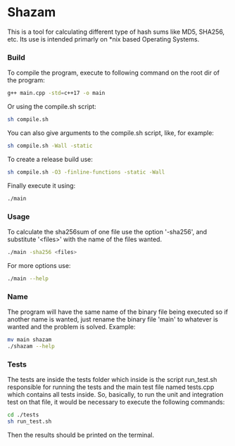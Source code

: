 # Shazam
This is a tool for calculating different type of hash sums like MD5, SHA256, etc. Its use is intended primarly on *nix based Operating Systems.

### Build
To compile the program, execute to following command on the root dir of the program:

```bash
g++ main.cpp -std=c++17 -o main
```

Or using the compile.sh script:
```bash
sh compile.sh
```

You can also give arguments to the compile.sh script, like, for example:
```bash
sh compile.sh -Wall -static
```

To create a release build use:

```bash
sh compile.sh -O3 -finline-functions -static -Wall
```

Finally execute it using:

```bash
./main
```

### Usage

To calculate the sha256sum of one file use the option '-sha256', and substitute '\<files\>' with the name of the files wanted.

```bash
./main -sha256 <files>
```

For more options use:

```bash
./main --help
```

### Name
The program will have the same name of the binary file being executed so if another name is wanted, just rename the binary file 'main' to whatever is wanted and the problem is solved. Example:

```bash
mv main shazam
./shazam --help
```

### Tests

The tests are inside the tests folder which inside is the script run_test.sh responsible for running the tests
and the main test file named tests.cpp which contains all tests inside. So, basically, to run the unit and integration test on that file,
it would be necessary to execute the following commands:

```bash
cd ./tests
sh run_test.sh
```

Then the results should be printed on the terminal.


